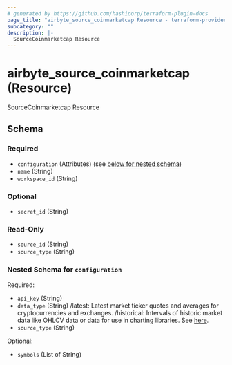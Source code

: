 ```yaml
---
# generated by https://github.com/hashicorp/terraform-plugin-docs
page_title: "airbyte_source_coinmarketcap Resource - terraform-provider-airbyte-new"
subcategory: ""
description: |-
  SourceCoinmarketcap Resource
---
```


# airbyte_source_coinmarketcap (Resource)

SourceCoinmarketcap Resource



<!-- schema generated by tfplugindocs -->
## Schema

### Required

- `configuration` (Attributes) (see [below for nested schema](#nestedatt--configuration))
- `name` (String)
- `workspace_id` (String)

### Optional

- `secret_id` (String)

### Read-Only

- `source_id` (String)
- `source_type` (String)

<a id="nestedatt--configuration"></a>
### Nested Schema for `configuration`

Required:

- `api_key` (String)
- `data_type` (String) /latest: Latest market ticker quotes and averages for cryptocurrencies and exchanges. /historical: Intervals of historic market data like OHLCV data or data for use in charting libraries. See <a href="https://coinmarketcap.com/api/documentation/v1/#section/Endpoint-Overview">here</a>.
- `source_type` (String)

Optional:

- `symbols` (List of String)


